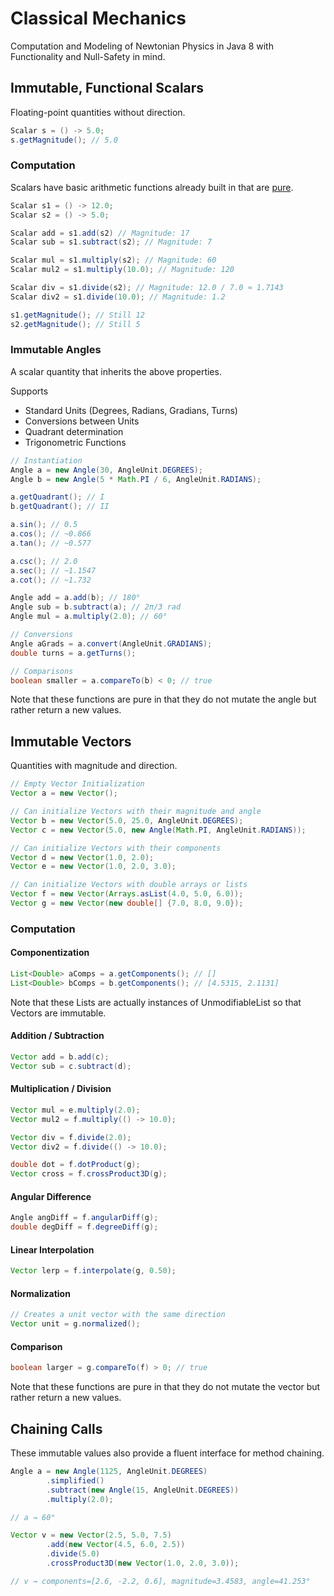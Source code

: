 # Classical Mechanics
Computation and Modeling of Newtonian Physics in Java 8 with Functionality and Null-Safety in mind.
## Immutable, Functional Scalars
Floating-point quantities without direction.
```java
Scalar s = () -> 5.0;
s.getMagnitude(); // 5.0
```
### Computation
Scalars have basic arithmetic functions already built in that are [pure](https://en.wikipedia.org/wiki/Pure_function).
```java
Scalar s1 = () -> 12.0;
Scalar s2 = () -> 5.0;

Scalar add = s1.add(s2) // Magnitude: 17
Scalar sub = s1.subtract(s2); // Magnitude: 7

Scalar mul = s1.multiply(s2); // Magnitude: 60
Scalar mul2 = s1.multiply(10.0); // Magnitude: 120

Scalar div = s1.divide(s2); // Magnitude: 12.0 / 7.0 ≈ 1.7143
Scalar div2 = s1.divide(10.0); // Magnitude: 1.2

s1.getMagnitude(); // Still 12
s2.getMagnitude(); // Still 5
```
### Immutable Angles
A scalar quantity that inherits the above properties.

Supports
* Standard Units (Degrees, Radians, Gradians, Turns)
* Conversions between Units
* Quadrant determination
* Trigonometric Functions

```java
// Instantiation
Angle a = new Angle(30, AngleUnit.DEGREES);
Angle b = new Angle(5 * Math.PI / 6, AngleUnit.RADIANS);

a.getQuadrant(); // I
b.getQuadrant(); // II

a.sin(); // 0.5
a.cos(); // ~0.866
a.tan(); // ~0.577

a.csc(); // 2.0
a.sec(); // ~1.1547
a.cot(); // ~1.732

Angle add = a.add(b); // 180°
Angle sub = b.subtract(a); // 2π/3 rad
Angle mul = a.multiply(2.0); // 60°

// Conversions
Angle aGrads = a.convert(AngleUnit.GRADIANS);
double turns = a.getTurns();

// Comparisons
boolean smaller = a.compareTo(b) < 0; // true
```
Note that these functions are pure in that they do not mutate the angle but rather return a new values.
## Immutable Vectors
Quantities with magnitude and direction. 
```java
// Empty Vector Initialization
Vector a = new Vector();

// Can initialize Vectors with their magnitude and angle
Vector b = new Vector(5.0, 25.0, AngleUnit.DEGREES);
Vector c = new Vector(5.0, new Angle(Math.PI, AngleUnit.RADIANS));

// Can initialize Vectors with their components
Vector d = new Vector(1.0, 2.0);
Vector e = new Vector(1.0, 2.0, 3.0);

// Can initialize Vectors with double arrays or lists
Vector f = new Vector(Arrays.asList(4.0, 5.0, 6.0));
Vector g = new Vector(new double[] {7.0, 8.0, 9.0});
```
### Computation
#### Componentization
```java
List<Double> aComps = a.getComponents(); // []
List<Double> bComps = b.getComponents(); // [4.5315, 2.1131]
```
Note that these Lists are actually instances of UnmodifiableList so that Vectors are immutable.
#### Addition / Subtraction
```java
Vector add = b.add(c);
Vector sub = c.subtract(d);
```
#### Multiplication / Division
```java
Vector mul = e.multiply(2.0);
Vector mul2 = f.multiply(() -> 10.0);

Vector div = f.divide(2.0);
Vector div2 = f.divide(() -> 10.0);

double dot = f.dotProduct(g);
Vector cross = f.crossProduct3D(g);
```
#### Angular Difference
```java
Angle angDiff = f.angularDiff(g);
double degDiff = f.degreeDiff(g);
```
#### Linear Interpolation
```java
Vector lerp = f.interpolate(g, 0.50);
```
#### Normalization
```java
// Creates a unit vector with the same direction
Vector unit = g.normalized();
```
#### Comparison
```java
boolean larger = g.compareTo(f) > 0; // true
```
Note that these functions are pure in that they do not mutate the vector but rather return a new values.
## Chaining Calls
These immutable values also provide a fluent interface for method chaining.
```java
Angle a = new Angle(1125, AngleUnit.DEGREES)
        .simplified()
        .subtract(new Angle(15, AngleUnit.DEGREES))
        .multiply(2.0);

// a → 60°
```
```java
Vector v = new Vector(2.5, 5.0, 7.5)
        .add(new Vector(4.5, 6.0, 2.5))
        .divide(5.0)
        .crossProduct3D(new Vector(1.0, 2.0, 3.0));

// v → components=[2.6, -2.2, 0.6], magnitude=3.4583, angle=41.253°
```
